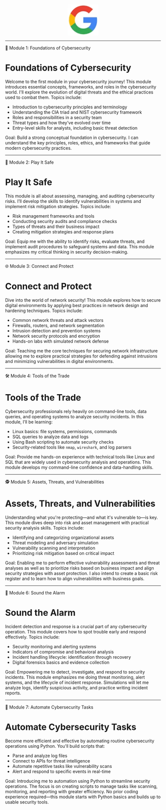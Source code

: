 <p align="center"><img src="Assets/Google_logo.png" alt="Google Course Logo" width="100"/></p>

---

📘 Module 1: Foundations of Cybersecurity
# Foundations of Cybersecurity

Welcome to the first module in your cybersecurity journey! This module introduces essential concepts, frameworks, and roles in the cybersecurity world. I'll explore the evolution of digital threats and the ethical practices used to combat them. Topics include:

- Introduction to cybersecurity principles and terminology
- Understanding the CIA triad and NIST cybersecurity framework
- Roles and responsibilities in a security team
- Threat types and how they’ve evolved over time
- Entry-level skills for analysts, including basic threat detection

Goal: Build a strong conceptual foundation in cybersecurity. I can understand the key principles, roles, ethics, and frameworks that guide modern cybersecurity practices.

---

🔐 Module 2: Play It Safe
# Play It Safe

This module is all about assessing, managing, and auditing cybersecurity risks. I’ll develop the skills to identify vulnerabilities in systems and implement risk mitigation strategies. Topics include:

- Risk management frameworks and tools
- Conducting security audits and compliance checks
- Types of threats and their business impact
- Creating mitigation strategies and response plans

Goal: Equip me with the ability to identify risks, evaluate threats, and implement audit procedures to safeguard systems and data. This module emphasizes my critical thinking in security decision-making.

---

🌐 Module 3: Connect and Protect
# Connect and Protect

Dive into the world of network security! This module explores how to secure digital environments by applying best practices in network design and hardening techniques. Topics include:

- Common network threats and attack vectors
- Firewalls, routers, and network segmentation
- Intrusion detection and prevention systems
- Network security protocols and encryption
- Hands-on labs with simulated network defense

Goal: Teaching me the core techniques for securing network infrastructure allowing me to explore practical strategies for defending against intrusions and minimizing vulnerabilities in digital environments.

---

🛠️ Module 4: Tools of the Trade
# Tools of the Trade

Cybersecurity professionals rely heavily on command-line tools, data queries, and operating systems to analyze security incidents. In this module, I’ll be learning:

- Linux basics: file systems, permissions, commands
- SQL queries to analyze data and logs
- Using Bash scripting to automate security checks
- Security-related tools like `nmap`, `wireshark`, and log parsers

Goal: Provide me hands-on experience with technical tools like Linux and SQL that are widely used in cybersecurity analysis and operations. This module develops my command-line confidence and data-handling skills.

---

🕵️ Module 5: Assets, Threats, and Vulnerabilities
# Assets, Threats, and Vulnerabilities

Understanding what you're protecting—and what it's vulnerable to—is key. This module dives deep into risk and asset management with practical security analysis skills. Topics include:

- Identifying and categorizing organizational assets
- Threat modeling and adversary simulation
- Vulnerability scanning and interpretation
- Prioritizing risk mitigation based on critical impact

Goal: Enabling me to perform effective vulnerability assessments and threat analyses as well as to prioritize risks based on business impact and align security strategies with asset protection. I also intend to create a basic risk register and to learn how to align vulnerabilities with business goals.

---


🚨 Module 6: Sound the Alarm
# Sound the Alarm

Incident detection and response is a crucial part of any cybersecurity operation. This module covers how to spot trouble early and respond effectively. Topics include:

- Security monitoring and alerting systems
- Indicators of compromise and behavioral analysis
- Incident handling lifecycle: identification through recovery
- Digital forensics basics and evidence collection

Goal: Empowering me to detect, investigate, and respond to security incidents. This module emphasizes me doing threat monitoring, alert systems, and the lifecycle of incident response. Simulations will let me analyze logs, identify suspicious activity, and practice writing incident reports.


---


🤖 Module 7: Automate Cybersecurity Tasks
# Automate Cybersecurity Tasks

Become more efficient and effective by automating routine cybersecurity operations using Python. You'll build scripts that:

- Parse and analyze log files
- Connect to APIs for threat intelligence
- Automate repetitive tasks like vulnerability scans
- Alert and respond to specific events in real-time

Goal: Introducing me to automation using Python to streamline security operations. The focus is on creating scripts to manage tasks like scanning, monitoring, and reporting with greater efficiency. No prior coding experience required—this module starts with Python basics and builds up to usable security tools.


